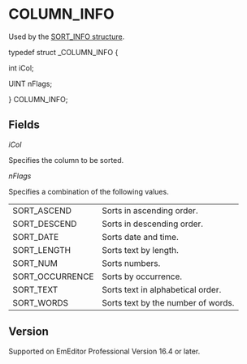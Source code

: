 # COLUMN\_INFO

Used by the [SORT\_INFO structure](sort_info).

typedef struct \_COLUMN\_INFO {

int iCol;

UINT nFlags;

} COLUMN\_INFO;

## Fields

_iCol_

Specifies the column to be sorted.

_nFlags_

Specifies a combination of the following values.

|     |     |
| --- | --- |
| SORT\_ASCEND | Sorts in ascending order. |
| SORT\_DESCEND | Sorts in descending order. |
| SORT\_DATE | Sorts date and time. |
| SORT\_LENGTH | Sorts text by length. |
| SORT\_NUM | Sorts numbers. |
| SORT\_OCCURRENCE | Sorts by occurrence. |
| SORT\_TEXT | Sorts text in alphabetical order. |
| SORT\_WORDS | Sorts text by the number of words. |

## Version

Supported on EmEditor Professional Version 16.4 or later.
